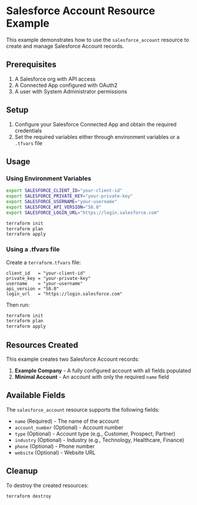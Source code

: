 # Salesforce Account Resource Example

This example demonstrates how to use the `salesforce_account` resource to create and manage Salesforce Account records.

## Prerequisites

1. A Salesforce org with API access
2. A Connected App configured with OAuth2
3. A user with System Administrator permissions

## Setup

1. Configure your Salesforce Connected App and obtain the required credentials
2. Set the required variables either through environment variables or a `.tfvars` file

## Usage

### Using Environment Variables

```bash
export SALESFORCE_CLIENT_ID="your-client-id"
export SALESFORCE_PRIVATE_KEY="your-private-key"
export SALESFORCE_USERNAME="your-username"
export SALESFORCE_API_VERSION="58.0"
export SALESFORCE_LOGIN_URL="https://login.salesforce.com"

terraform init
terraform plan
terraform apply
```

### Using a .tfvars file

Create a `terraform.tfvars` file:

```hcl
client_id   = "your-client-id"
private_key = "your-private-key"
username    = "your-username"
api_version = "58.0"
login_url   = "https://login.salesforce.com"
```

Then run:

```bash
terraform init
terraform plan
terraform apply
```

## Resources Created

This example creates two Salesforce Account records:

1. **Example Company** - A fully configured account with all fields populated
2. **Minimal Account** - An account with only the required `name` field

## Available Fields

The `salesforce_account` resource supports the following fields:

- `name` (Required) - The name of the account
- `account_number` (Optional) - Account number
- `type` (Optional) - Account type (e.g., Customer, Prospect, Partner)
- `industry` (Optional) - Industry (e.g., Technology, Healthcare, Finance)
- `phone` (Optional) - Phone number
- `website` (Optional) - Website URL

## Cleanup

To destroy the created resources:

```bash
terraform destroy
``` 